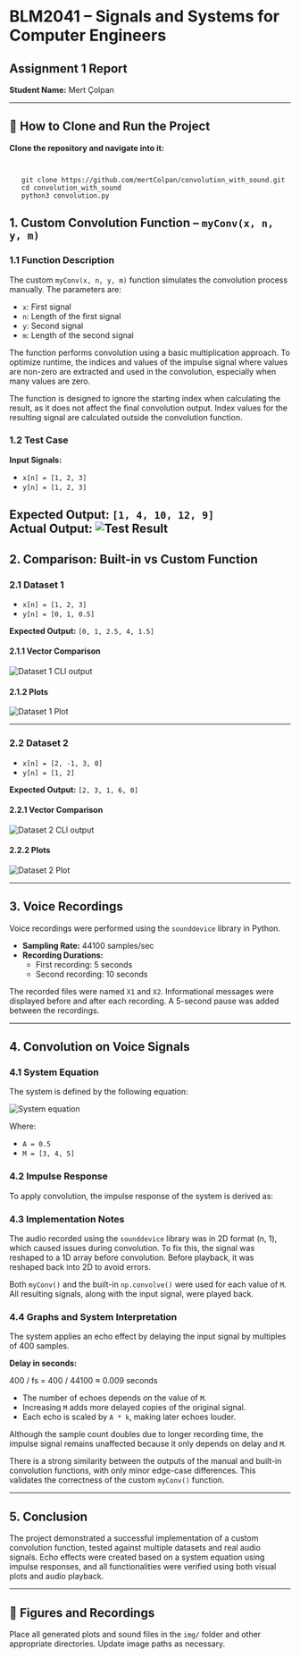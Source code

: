 
# BLM2041 – Signals and Systems for Computer Engineers  
## Assignment 1 Report  
**Student Name:** Mert Çolpan  

---
## 🚀 How to Clone and Run the Project

**Clone the repository and navigate into it:**

```


   git clone https://github.com/mertColpan/convolution_with_sound.git
   cd convolution_with_sound
   python3 convolution.py

```


## 1. Custom Convolution Function – `myConv(x, n, y, m)`

### 1.1 Function Description
The custom `myConv(x, n, y, m)` function simulates the convolution process manually. The parameters are:

- `x`: First signal  
- `n`: Length of the first signal  
- `y`: Second signal  
- `m`: Length of the second signal  

The function performs convolution using a basic multiplication approach. To optimize runtime, the indices and values of the impulse signal where values are non-zero are extracted and used in the convolution, especially when many values are zero.

The function is designed to ignore the starting index when calculating the result, as it does not affect the final convolution output. Index values for the resulting signal are calculated outside the convolution function.

### 1.2 Test Case

**Input Signals:**  
- `x[n] = [1, 2, 3]`  
- `y[n] = [1, 2, 3]`  

**Expected Output:** `[1, 4, 10, 12, 9]`  
**Actual Output:** 
![Test Result](img/test_ornegi.png)
---

## 2. Comparison: Built-in vs Custom Function

### 2.1 Dataset 1

- `x[n] = [1, 2, 3]`  
- `y[n] = [0, 1, 0.5]`  

**Expected Output:** `[0, 1, 2.5, 4, 1.5]`


#### 2.1.1 Vector Comparison
![Dataset 1 CLI output](img/veri_seti_1_karsilastirma.png)

#### 2.1.2 Plots  
![Dataset 1 Plot](img/veri_seti_1_plots.png)

---

### 2.2 Dataset 2

- `x[n] = [2, -1, 3, 0]`  
- `y[n] = [1, 2]`  

**Expected Output:** `[2, 3, 1, 6, 0]`

#### 2.2.1 Vector Comparison  
![Dataset 2 CLI output](img/veri_seti_2_karsilastirma.png)

#### 2.2.2 Plots  
![Dataset 2 Plot](img/veri_seti_2_plots.png)

---

## 3. Voice Recordings

Voice recordings were performed using the `sounddevice` library in Python.

- **Sampling Rate:** 44100 samples/sec  
- **Recording Durations:**  
  - First recording: 5 seconds  
  - Second recording: 10 seconds  

The recorded files were named `X1` and `X2`. Informational messages were displayed before and after each recording. A 5-second pause was added between the recordings.

---


## 4. Convolution on Voice Signals

### 4.1 System Equation

The system is defined by the following equation:

![System equation](img/signal_system.png)


Where:  
- `A = 0.5`  
- `M = [3, 4, 5]`  

### 4.2 Impulse Response

To apply convolution, the impulse response of the system is derived as:



### 4.3 Implementation Notes

The audio recorded using the `sounddevice` library was in 2D format (n, 1), which caused issues during convolution. To fix this, the signal was reshaped to a 1D array before convolution. Before playback, it was reshaped back into 2D to avoid errors.

Both `myConv()` and the built-in `np.convolve()` were used for each value of `M`. All resulting signals, along with the input signal, were played back.

### 4.4 Graphs and System Interpretation

The system applies an echo effect by delaying the input signal by multiples of 400 samples.  

**Delay in seconds:**  

400 / fs = 400 / 44100 ≈ 0.009 seconds


- The number of echoes depends on the value of `M`.  
- Increasing `M` adds more delayed copies of the original signal.  
- Each echo is scaled by `A * k`, making later echoes louder.

Although the sample count doubles due to longer recording time, the impulse signal remains unaffected because it only depends on delay and `M`.

There is a strong similarity between the outputs of the manual and built-in convolution functions, with only minor edge-case differences. This validates the correctness of the custom `myConv()` function.

---

## 5. Conclusion

The project demonstrated a successful implementation of a custom convolution function, tested against multiple datasets and real audio signals. Echo effects were created based on a system equation using impulse responses, and all functionalities were verified using both visual plots and audio playback.

---

## 📎 Figures and Recordings

Place all generated plots and sound files in the `img/` folder and other appropriate directories. Update image paths as necessary.




